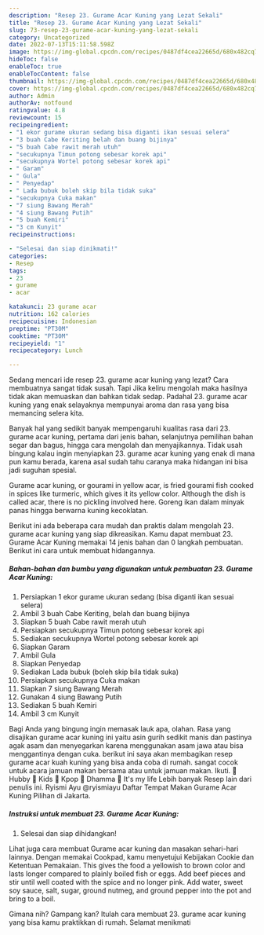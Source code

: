 ```yaml
---
description: "Resep 23. Gurame Acar Kuning yang Lezat Sekali"
title: "Resep 23. Gurame Acar Kuning yang Lezat Sekali"
slug: 73-resep-23-gurame-acar-kuning-yang-lezat-sekali
category: Uncategorized
date: 2022-07-13T15:11:58.598Z
image: https://img-global.cpcdn.com/recipes/0487df4cea22665d/680x482cq70/23-gurame-acar-kuning-foto-resep-utama.jpg
hideToc: false
enableToc: true
enableTocContent: false
thumbnail: https://img-global.cpcdn.com/recipes/0487df4cea22665d/680x482cq70/23-gurame-acar-kuning-foto-resep-utama.jpg
cover: https://img-global.cpcdn.com/recipes/0487df4cea22665d/680x482cq70/23-gurame-acar-kuning-foto-resep-utama.jpg
author: Admin
authorAv: notfound
ratingvalue: 4.8
reviewcount: 15
recipeingredient:
- "1 ekor gurame ukuran sedang bisa diganti ikan sesuai selera"
- "3 buah Cabe Keriting belah dan buang bijinya"
- "5 buah Cabe rawit merah utuh"
- "secukupnya Timun potong sebesar korek api"
- "secukupnya Wortel potong sebesar korek api"
- " Garam"
- " Gula"
- " Penyedap"
- " Lada bubuk boleh skip bila tidak suka"
- "secukupnya Cuka makan"
- "7 siung Bawang Merah"
- "4 siung Bawang Putih"
- "5 buah Kemiri"
- "3 cm Kunyit"
recipeinstructions:

- "Selesai dan siap dinikmati!"
categories:
- Resep
tags:
- 23
- gurame
- acar

katakunci: 23 gurame acar 
nutrition: 162 calories
recipecuisine: Indonesian
preptime: "PT30M"
cooktime: "PT30M"
recipeyield: "1"
recipecategory: Lunch

---
```



Sedang mencari ide resep 23. gurame acar kuning yang lezat? Cara membuatnya sangat tidak susah. Tapi Jika keliru mengolah maka hasilnya tidak akan memuaskan dan bahkan tidak sedap. Padahal 23. gurame acar kuning yang enak selayaknya mempunyai aroma dan rasa yang bisa memancing selera kita.


Banyak hal yang sedikit banyak mempengaruhi kualitas rasa dari 23. gurame acar kuning, pertama dari jenis bahan, selanjutnya pemilihan bahan segar dan bagus, hingga cara mengolah dan menyajikannya. Tidak usah bingung kalau ingin menyiapkan 23. gurame acar kuning yang enak di mana pun kamu berada, karena asal sudah tahu caranya maka hidangan ini bisa jadi suguhan spesial.

Gurame acar kuning, or gourami in yellow acar, is fried gourami fish cooked in spices like turmeric, which gives it its yellow color. Although the dish is called acar, there is no pickling involved here. Goreng ikan dalam minyak panas hingga berwarna kuning kecoklatan.


Berikut ini ada beberapa cara mudah dan praktis dalam mengolah 23. gurame acar kuning yang siap dikreasikan. Kamu dapat membuat 23. Gurame Acar Kuning memakai 14 jenis bahan dan 0 langkah pembuatan. Berikut ini cara untuk membuat hidangannya.

<!--inarticleads1-->

##### Bahan-bahan dan bumbu yang digunakan untuk pembuatan 23. Gurame Acar Kuning:

1. Persiapkan 1 ekor gurame ukuran sedang (bisa diganti ikan sesuai selera)
1. Ambil 3 buah Cabe Keriting, belah dan buang bijinya
1. Siapkan 5 buah Cabe rawit merah utuh
1. Persiapkan secukupnya Timun potong sebesar korek api
1. Sediakan secukupnya Wortel potong sebesar korek api
1. Siapkan  Garam
1. Ambil  Gula
1. Siapkan  Penyedap
1. Sediakan  Lada bubuk (boleh skip bila tidak suka)
1. Persiapkan secukupnya Cuka makan
1. Siapkan 7 siung Bawang Merah
1. Gunakan 4 siung Bawang Putih
1. Sediakan 5 buah Kemiri
1. Ambil 3 cm Kunyit


Bagi Anda yang bingung ingin memasak lauk apa, olahan. Rasa yang disajikan gurame acar kuning ini yaitu asin gurih sedikit manis dan pastinya agak asam dan menyegarkan karena menggunakan asam jawa atau bisa menggantinya dengan cuka. berikut ini saya akan membagikan resep gurame acar kuah kuning yang bisa anda coba di rumah. sangat cocok untuk acara jamuan makan bersama atau untuk jamuan makan. Ikuti. 🍑 Hubby 🍓 Kids 🍊 Kpop 🙏 Dhamma 👸 It&#39;s my life Lebih banyak Resep lain dari penulis ini. Ryismi Ayu @ryismiayu Daftar Tempat Makan Gurame Acar Kuning Pilihan di Jakarta. 

<!--inarticleads2-->

##### Instruksi untuk membuat 23. Gurame Acar Kuning:


1. Selesai dan siap dihidangkan!

Lihat juga cara membuat Gurame acar kuning dan masakan sehari-hari lainnya. Dengan memakai Cookpad, kamu menyetujui Kebijakan Cookie dan Ketentuan Pemakaian. This gives the food a yellowish to brown color and lasts longer compared to plainly boiled fish or eggs. Add beef pieces and stir until well coated with the spice and no longer pink. Add water, sweet soy sauce, salt, sugar, ground nutmeg, and ground pepper into the pot and bring to a boil. 

Gimana nih? Gampang kan? Itulah cara membuat 23. gurame acar kuning yang bisa kamu praktikkan di rumah. Selamat menikmati
